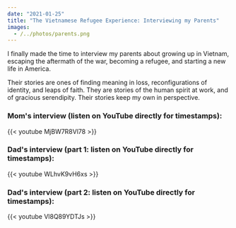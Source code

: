 ```yaml
---
date: "2021-01-25"
title: "The Vietnamese Refugee Experience: Interviewing my Parents"
images:
  - /../photos/parents.png
---
```


I finally made the time to interview my parents about growing up in Vietnam, escaping the aftermath of the war, becoming a refugee, and starting a new life in America. 

Their stories are ones of finding meaning in loss, reconfigurations of identity, and leaps of faith. They are stories of the human spirit at work, and of gracious serendipity. Their stories keep my own in perspective.

### Mom's interview (listen on YouTube directly for timestamps):

{{< youtube MjBW7R8Vl78 >}}

### Dad's interview (part 1: listen on YouTube directly for timestamps):

{{< youtube WLhvK9vH6xs >}}

### Dad's interview (part 2: listen on YouTube directly for timestamps):

{{< youtube Vl8Q89YDTJs >}}